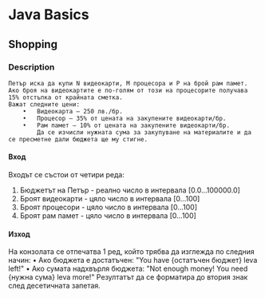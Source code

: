 # Java Basics

## Shopping

### Description
    Петър иска да купи N видеокарти, M процесора и P на брой рам памет. 
    Ако броя на видеокартите е по-голям от този на процесорите получава 15% отстъпка от крайната сметка.
    Важат следните цени: 
        •	Видеокарта – 250 лв./бр. 
        •	Процесор – 35% от цената на закупените видеокарти/бр. 
        •	Рам памет – 10% от цената на закупените видеокарти/бр.
            Да се изчисли нужната сума за закупуване на материалите и да се пресметне дали бюджета ще му стигне. 

#### Вход
Входът се състои от четири реда:
1.	Бюджетът на Петър - реално число в интервала [0.0…100000.0] 
2.	Броят видеокарти - цяло число в интервала [0…100] 
3.	Броят процесори - цяло число в интервала [0…100] 
4.	Броят рам памет - цяло число в интервала [0…100]

#### Изход
На конзолата се отпечатва 1 ред, който трябва да изглежда по следния начин: 
•	Ако бюджета е достатъчен: 
"You have {остатъчен бюджет} leva left!" 
•	Ако сумата надхвърля бюджета:
"Not enough money! You need {нужна сума} leva more!" 
Резултатът да се форматира до втория знак след десетичната запетая.